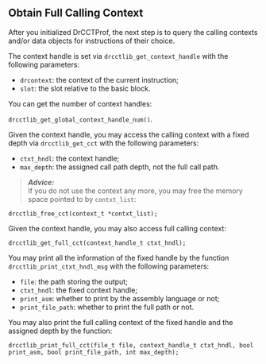 ## Obtain Full Calling Context

After you initialized DrCCTProf, the next step is to query the calling contexts and/or data objects for instructions of their choice.

The context handle is set via `drcctlib_get_context_handle` with the following parameters:
- `drcontext`: the context of the current instruction;
- `slot`: the slot relative to the basic block.

You can get the number of context handles:

```drcctlib_get_global_context_handle_num()```.

Given the context handle, you may access the calling context with a fixed depth via `drcctlib_get_cct` with the following parameters:
- `ctxt_hndl`: the context handle;
- `max_depth`: the assigned call path depth, not the full call path.

>***Advice:***  
If you do not use the context any more, you may free the memory space pointed to by `contxt_list`:

```drcctlib_free_cct(context_t *contxt_list);```

Given the context handle, you may also access full calling context:

 ```drcctlib_get_full_cct(context_handle_t ctxt_hndl);```

You may print all the information of the fixed handle by the function `drcctlib_print_ctxt_hndl_msg` with the following parameters:
- `file`: the path storing the output;
- `ctxt_hndl`: the fixed context handle;
- `print_asm`: whether to print by the assembly language or not;
- `print_file_path`: whether to print the full path or not.

You may also print the full calling context of the fixed handle and the assigned depth by the function:

 ```drcctlib_print_full_cct(file_t file, context_handle_t ctxt_hndl, bool print_asm, bool print_file_path, int max_depth);``` 
